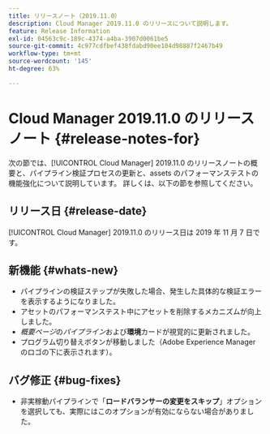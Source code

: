 ```yaml
---
title: リリースノート（2019.11.0）
description: Cloud Manager 2019.11.0 のリリースについて説明します。
feature: Release Information
exl-id: 04563c9c-189c-4374-a4ba-3907d0061be5
source-git-commit: 4c977cdfbef438fdabd90ee104d98887f2467b49
workflow-type: tm+mt
source-wordcount: '145'
ht-degree: 63%

---
```


# Cloud Manager 2019.11.0 のリリースノート {#release-notes-for}

次の節では、[!UICONTROL Cloud Manager] 2019.11.0 のリリースノートの概要と、パイプライン検証プロセスの更新と、assets のパフォーマンステストの機能強化について説明しています。
詳しくは、以下の節を参照してください。

## リリース日 {#release-date}

[!UICONTROL Cloud Manager] 2019.11.0 のリリース日は 2019 年 11 月 7 日です。

## 新機能 {#whats-new}

* パイプラインの検証ステップが失敗した場合、発生した具体的な検証エラーを表示するようになりました。
* アセットのパフォーマンステスト中にアセットを削除するメカニズムが向上しました。
* *概要ページ*&#x200B;の&#x200B;*パイプライン*&#x200B;および&#x200B;**環境**&#x200B;カードが視覚的に更新されました。
* プログラム切り替えボタンが移動しました（Adobe Experience Manager のロゴの下に表示されます）。

## バグ修正 {#bug-fixes}

* 非実稼動パイプラインで「**ロードバランサーの変更をスキップ**」オプションを選択しても、実際にはこのオプションが有効にならない場合がありました。
